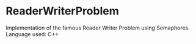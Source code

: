 # ReaderWriterProblem  
Implementation of the famous Reader Writer Problem using Semaphores.  
Language used: C++
